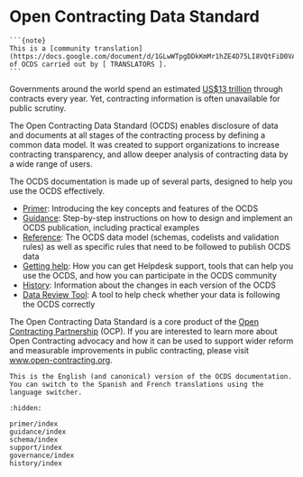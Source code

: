 # Open Contracting Data Standard

````{ifconfig} language and language not in ('en', 'es', 'fr')
```{note}
This is a [community translation](https://docs.google.com/document/d/1GLwWTpgDDkKmMr1hZE4D75LI8VQtFiD0VA7TF_FvY_Q/view) of OCDS carried out by [ TRANSLATORS ].
```
````

Governments around the world spend an estimated [US$13 trillion](https://www.open-contracting.org/what-is-open-contracting/global-procurement-spend/) through contracts every year. Yet, contracting information is often unavailable for public scrutiny.

The Open Contracting Data Standard (OCDS) enables disclosure of data and documents at all stages of the contracting process by defining a common data model. It was created to support organizations to increase contracting transparency, and allow deeper analysis of contracting data by a wide range of users.

The OCDS documentation is made up of several parts, designed to help you use the OCDS effectively.

* [Primer](primer/index): Introducing the key concepts and features of the OCDS
* [Guidance](../guidance/index): Step-by-step instructions on how to design and implement an OCDS publication, including practical examples
* [Reference](../schema/index): The OCDS data model (schemas, codelists and validation rules) as well as specific rules that need to be followed to publish OCDS data
* [Getting help](../support/index): How you can get Helpdesk support, tools that can help you use the OCDS, and how you can participate in the OCDS community
* [History](../history/index): Information about the changes in each version of the OCDS
* [Data Review Tool](https://standard.open-contracting.org/review/): A tool to help check whether your data is following the OCDS correctly

The Open Contracting Data Standard is a core product of the [Open Contracting Partnership](https://www.open-contracting.org/) (OCP). If you are interested to learn more about Open Contracting advocacy and how it can be used to support wider reform and measurable improvements in public contracting, please visit www.open-contracting.org.

```{note}
This is the English (and canonical) version of the OCDS documentation. You can switch to the Spanish and French translations using the language switcher.
```

```{toctree}
:hidden:

primer/index
guidance/index
schema/index
support/index
governance/index
history/index
```
